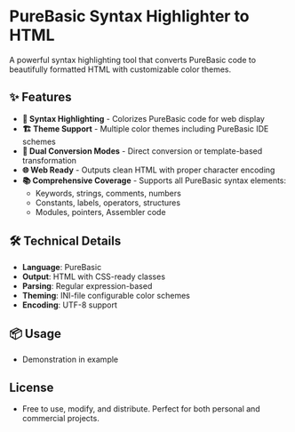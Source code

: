 # PureBasic Syntax Highlighter to HTML

A powerful syntax highlighting tool that converts PureBasic code to beautifully formatted HTML with customizable color themes.

## ✨ Features

- **🎨 Syntax Highlighting** - Colorizes PureBasic code for web display
- **🏗️ Theme Support** - Multiple color themes including PureBasic IDE schemes
- **🔄 Dual Conversion Modes** - Direct conversion or template-based transformation
- **🌐 Web Ready** - Outputs clean HTML with proper character encoding
- **📚 Comprehensive Coverage** - Supports all PureBasic syntax elements:
  - Keywords, strings, comments, numbers
  - Constants, labels, operators, structures
  - Modules, pointers, Assembler code

## 🛠 Technical Details

- **Language**: PureBasic
- **Output**: HTML with CSS-ready classes
- **Parsing**: Regular expression-based
- **Theming**: INI-file configurable color schemes
- **Encoding**: UTF-8 support

## 📦 Usage
- Demonstration in example

## License
- Free to use, modify, and distribute. Perfect for both personal and commercial projects.

